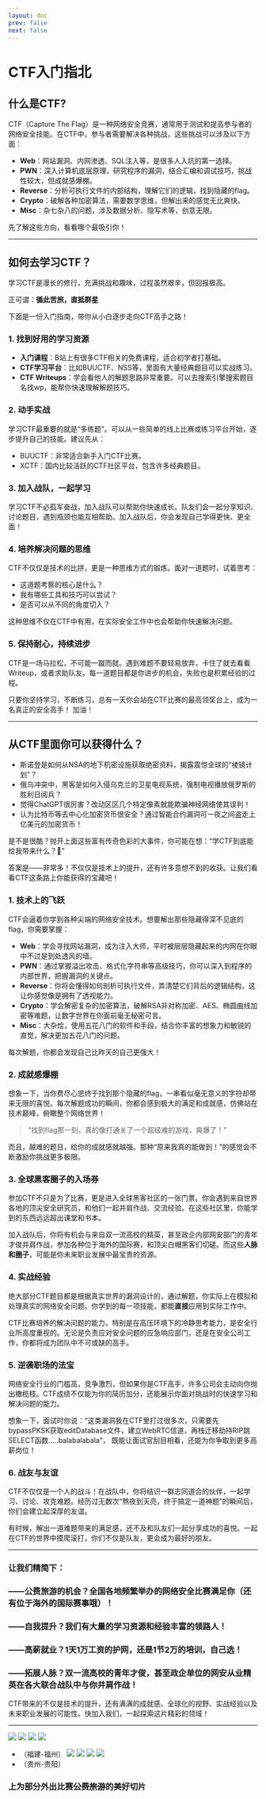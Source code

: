 ```yaml
---
layout: doc
prev: false
next: false
---
```

# CTF入门指北
## 什么是CTF?
CTF（Capture The Flag）是一种网络安全竞赛，通常用于测试和提高参与者的网络安全技能。在CTF中，参与者需要解决各种挑战，这些挑战可以涉及以下方面：

- **Web**：网站漏洞、内网渗透、SQL注入等，是很多人入坑的第一选择。
- **PWN**：深入计算机底层原理，研究程序的漏洞，结合汇编和调试技巧，挑战性较大，但成就感爆棚。
- **Reverse**：分析可执行文件的内部结构，理解它们的逻辑，找到隐藏的flag。
- **Crypto**：破解各种加密算法，需要数学思维，但解出来的感觉无比爽快。
- **Misc**：杂七杂八的问题，涉及数据分析、隐写术等，创意无限。

先了解这些方向，看看哪个最吸引你！

---

## 如何去学习CTF？

学习CTF是漫长的修行，充满挑战和趣味，过程虽然艰辛，但回报极高。

正可谓：**循此苦旅，直抵群星**

下面是一份入门指南，带你从小白逐步走向CTF高手之路！

### 1. **找到好用的学习资源**

- **入门课程**：B站上有很多CTF相关的免费课程，适合初学者打基础。
- **CTF学习平台**：比如BUUCTF、NSS等，里面有大量经典题目可以实战练习。
- **CTF Writeups**：学会看他人的解题思路非常重要。可以去搜索引擎搜索题目名找wp，能帮你快速理解解题技巧。

### 2. **动手实战**

学习CTF最重要的就是“多练题”。可以从一些简单的线上比赛或练习平台开始，逐步提升自己的技能。建议先从：

- BUUCTF：非常适合新手入门CTF比赛。
- XCTF：国内比较活跃的CTF社区平台，包含许多经典题目。

### 3. **加入战队，一起学习**

学习CTF不必孤军奋战，加入战队可以帮助你快速成长。队友们会一起分享知识、讨论题目，遇到瓶颈也能互相帮助。加入战队后，你会发现自己学得更快、更全面！

### 4. **培养解决问题的思维**

CTF不仅仅是技术的比拼，更是一种思维方式的锻炼。面对一道题时，试着思考：

- 这道题考察的核心是什么？
- 我有哪些工具和技巧可以尝试？
- 是否可以从不同的角度切入？

这种思维不仅在CTF中有用，在实际安全工作中也会帮助你快速解决问题。

### 5. **保持耐心，持续进步**

CTF是一场马拉松，不可能一蹴而就。遇到难题不要轻易放弃，卡住了就去看看Writeup，或者求助队友。每一道题目都是你进步的机会，失败也是积累经验的过程。

只要你坚持学习，不断练习，总有一天你会站在CTF比赛的最高领奖台上，成为一名真正的安全高手！ 加油！

---


## 从CTF里面你可以获得什么？

- 斯诺登是如何从NSA的地下机密设施获取绝密资料，揭露震惊全球的“棱镜计划”？
- 俄乌冲突中，黑客是如何入侵乌克兰的卫星电视系统，强制电视播放俄罗斯的胜利日阅兵？
- 觉得ChatGPT很厉害？改动区区几个特定像素就能欺骗神经网络使其误判！
- 认为比特币等去中心化加密货币很安全？通过智能合约漏洞可一夜之间盗走上亿美元的加密货币！

是不是很酷？抛开上面这些富有传奇色彩的大事件，你可能在想：“学CTF到底能给我带来什么？🤔”  

答案是——非常多！不仅仅是技术上的提升，还有许多意想不到的收获。让我们看看CTF这条路上你能获得的宝藏吧！

### 1. 技术上的飞跃

CTF会逼着你学到各种尖端的网络安全技术。想要解出那些隐藏得深不见底的flag，你需要掌握：

- **Web**：学会寻找网站漏洞，成为注入大师，平时被层层隐藏起来的内网在你眼中不过是到处透风的墙。
- **PWN**：通过掌握溢出攻击、格式化字符串等高级技巧，你可以深入到程序的内部世界，把握漏洞的关键点。
- **Reverse**：你将会懂得如何剖析可执行文件，弄清楚它们背后的逻辑结构，这让你感觉像是拥有了透视能力。
- **Crypto**：学会解密复杂的加密算法，破解RSA非对称加密、AES、椭圆曲线加密等难题，让数字世界在你面前毫无秘密可言。
- **Misc**：大杂烩，使用五花八门的软件和手段，结合你丰富的想象力和敏锐的直觉，解决更加五花八门的问题。

每次解题，你都会发现自己比昨天的自己更强大！

### 2. 成就感爆棚

想象一下，当你费尽心思终于找到那个隐藏的flag，一串看似毫无意义的字符却带来无限的喜悦。每次解题成功的瞬间，你都会感到极大的满足和成就感，仿佛站在技术巅峰，俯瞰整个网络世界！

> “找到flag那一刻，真的像打通关了一个超级难的游戏，爽爆了！”

而且，越难的题目，给你的成就感就越强。那种“原来我真的能做到！”的感觉会不断激励你挑战更多极限。

### 3. 全球黑客圈子的入场券

参加CTF不只是为了比赛，更是进入全球黑客社区的一张门票。你会遇到来自世界各地的顶尖安全研究员，和他们一起并肩作战、交流经验。在这些社区里，你能学到的东西远远超出课堂和书本。

加入战队后，你将有机会与来自双一流高校的精英，甚至政企内部网安部门的青年才俊并肩作战，参加各种位于海外的国际赛，和顶尖白帽黑客们切磋。而这些**人脉和圈子**，可能是你未来职业发展中最宝贵的资源。

### 4. 实战经验

绝大部分CTF题目都是根据真实世界的漏洞设计的，通过解题，你实际上在模拟和处理真实的网络安全问题。你学到的每一项技能，都能**直接**应用到实际工作中。

CTF比赛培养的解决问题的能力，特别是在高压环境下的冷静思考能力，是安全行业所高度重视的。无论是负责应对安全问题的应急响应部门，还是在安全公司工作，你都将成为团队中不可或缺的高手。

### 5. 逆袭职场的法宝

网络安全行业的门槛高，竞争激烈，但如果你是CTF高手，许多公司会主动向你抛出橄榄枝。CTF成绩不仅能为你的简历加分，还能展示你面对挑战时的快速学习和解决问题的能力。

想象一下，面试时你说：“这类漏洞我在CTF里打过很多次，只需要先bypassPKSK获取editDatabase文件，建立WebRTC信道，再栈迁移劫持RIP跳SELECT函数.....balabalabala”， 既能让面试官刮目相看，还能为你争取到更多高薪岗位！

### 6. 战友与友谊

CTF不仅仅是一个人的战斗！在战队中，你将结识一群志同道合的伙伴，一起学习、讨论、攻克难题。经历过无数次“熬夜到天亮，终于搞定一道神题”的瞬间后，你们会建立起深厚的友谊。

有时候，解出一道难题带来的满足感，还不及和队友们一起分享成功的喜悦。一起在CTF的世界中摸爬滚打，你们不仅是队友，更会成为最好的朋友。

---

### 让我们精简下：

### ——公费旅游的机会？全国各地频繁举办的网络安全比赛满足你（还有位于海外的国际赛事哦）！
### ——自我提升？我们有大量的学习资源和经验丰富的领路人！
### ——高薪就业？1天1万工资的护网，还是1节2万的培训，自己选！
### ——拓展人脉？双一流高校的青年才俊，甚至政企单位的网安从业精英在各大联合战队中与你并肩作战！

CTF带来的不仅是技术的提升，还有满满的成就感、全球化的视野、实战经验以及未来职业发展的可能性。快加入我们，一起探索这片精彩的领域！

---

![](https://krseoul.imgtbl.com/i/2024/09/12/66e1ca7adbe90.jpg)
![](https://krseoul.imgtbl.com/i/2024/09/12/66e1ca72ecef8.jpg)
![](https://krseoul.imgtbl.com/i/2024/09/12/66e1ca75bd5bd.jpg)
![](https://krseoul.imgtbl.com/i/2024/09/12/66e1ca7d3b7eb.jpg)
- （福建-福州）
![](https://krseoul.imgtbl.com/i/2024/09/12/66e1ca7dc9d79.jpg)
![](https://krseoul.imgtbl.com/i/2024/09/12/66e1ca5ec5ba9.jpg)
![](https://krseoul.imgtbl.com/i/2024/09/12/66e1ca5e938c3.jpg)
![](https://krseoul.imgtbl.com/i/2024/09/12/66e1ca5eb015f.jpg)
- （贵州-贵阳）
### 上为部分外出比赛~~公费旅游~~的美好切片